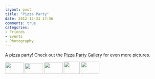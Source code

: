 ```yaml
---
layout: post
title: "Pizza Party"
date: 2012-12-31 17:56
comments: true
categories: 
- Friends
- Events
- Photography
---
```

A pizza party!  Check out the [Pizza Party Gallery](http://go.gtww.net/ZjTqoO) for even more pictures.
<div class="galleria">
<a href="https://img.gtww.net/2012/07_Noelle_Bday/ee95/noellebday-12_fb31d26.jpg"><img data-title="" data-description="" src="https://img.gtww.net/2012/07_Noelle_Bday/ee95/Thumbs/noellebday-12_3719.jpg" height="38" width="60"/></a>
<a href="https://img.gtww.net/2012/07_Noelle_Bday/ee95/noellebday-2_240fd09.jpg"><img data-title="" data-description="" src="https://img.gtww.net/2012/07_Noelle_Bday/ee95/Thumbs/noellebday-2_928c.jpg" height="35" width="60"/></a>
<a href="https://img.gtww.net/2012/07_Noelle_Bday/ee95/noellebday-3_514e7f2.jpg"><img data-title="" data-description="" src="https://img.gtww.net/2012/07_Noelle_Bday/ee95/Thumbs/noellebday-3_55f7.jpg" height="38" width="60"/></a>
<a href="https://img.gtww.net/2012/07_Noelle_Bday/ee95/noellebday-4_8e77bd5.jpg"><img data-title="" data-description="" src="https://img.gtww.net/2012/07_Noelle_Bday/ee95/Thumbs/noellebday-4_eefe.jpg" height="40" width="52"/></a>
<a href="https://img.gtww.net/2012/07_Noelle_Bday/ee95/noellebday-5_cf7b1ad.jpg"><img data-title="" data-description="" src="https://img.gtww.net/2012/07_Noelle_Bday/ee95/Thumbs/noellebday-5_8317.jpg" height="40" width="60"/></a>
</div>
